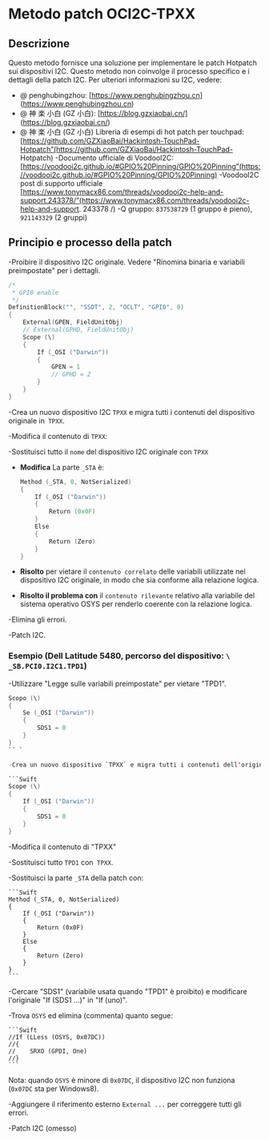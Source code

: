 # Metodo patch OCI2C-TPXX

## Descrizione

Questo metodo fornisce una soluzione per implementare le patch Hotpatch sui dispositivi I2C. Questo metodo non coinvolge il processo specifico e i dettagli della patch I2C. Per ulteriori informazioni su I2C, vedere:

- @ penghubingzhou: [https://www.penghubingzhou.cn] (https://www.penghubingzhou.cn)
- @ 神 楽 小白 (GZ 小白): [https://blog.gzxiaobai.cn/] (https://blog.gzxiaobai.cn/)
- @ 神 楽 小白 (GZ 小白) Libreria di esempi di hot patch per touchpad: [https://github.com/GZXiaoBai/Hackintosh-TouchPad-Hotpatch”(https://github.com/GZXiaoBai/Hackintosh-TouchPad- Hotpatch)
-Documento ufficiale di VoodooI2C: [https://voodooi2c.github.io/#GPIO%20Pinning/GPIO%20Pinning”(https://voodooi2c.github.io/#GPIO%20Pinning/GPIO%20Pinning)
-VoodooI2C post di supporto ufficiale [https://www.tonymacx86.com/threads/voodooi2c-help-and-support.243378/”(https://www.tonymacx86.com/threads/voodooi2c-help-and-support. 243378 /)
-Q gruppo: `837538729` (1 gruppo è pieno),` 921143329` (2 gruppi)

## Principio e processo della patch

-Proibire il dispositivo I2C originale. Vedere "Rinomina binaria e variabili preimpostate" per i dettagli.

  ```Swift
  /*
   * GPI0 enable
   */
  DefinitionBlock("", "SSDT", 2, "OCLT", "GPI0", 0)
  {
      External(GPEN, FieldUnitObj)
      // External(GPHD, FieldUnitObj)
      Scope (\)
      {
          If (_OSI ("Darwin"))
          {
              GPEN = 1
              // GPHD = 2
          }
      }
  }
  ```

-Crea un nuovo dispositivo I2C `TPXX` e migra tutti i contenuti del dispositivo originale in` TPXX`.

-Modifica il contenuto di `TPXX`:

  -Sostituisci tutto il `nome` del dispositivo I2C originale con `TPXX`

  - **Modifica** La parte `_STA` è:

    ```Swift
    Method (_STA, 0, NotSerialized)
    {
        If (_OSI ("Darwin"))
        {
            Return (0x0F)
        }
        Else
        {
            Return (Zero)
        }
    }
    ```

  - **Risolto** per vietare il `contenuto correlato` delle variabili utilizzate nel dispositivo I2C originale, in modo che sia conforme alla relazione logica.

  - **Risolto il problema con** il `contenuto rilevante` relativo alla variabile del sistema operativo OSYS per renderlo coerente con la relazione logica.

-Elimina gli errori.

-Patch I2C.

### Esempio (Dell Latitude 5480, percorso del dispositivo: `\ _SB.PCI0.I2C1.TPD1`)

-Utilizzare "Legge sulle variabili preimpostate" per vietare "TPD1".

  ```Swift
  Scopo (\)
  {
      Se (_OSI ("Darwin"))
      {
          SDS1 = 0
      }
  }
  `` `

-Crea un nuovo dispositivo `TPXX` e migra tutti i contenuti dell'originale` TPD1` in `TPXX`.

  ```Swift
  Scope (\)
  {
      If (_OSI ("Darwin"))
      {
          SDS1 = 0
      }
  }
  ```

-Modifica il contenuto di "TPXX"

  -Sostituisci tutto `TPD1` con` TPXX`.
  
  -Sostituisci la parte `_STA` della patch con:
  
    ```Swift
    Method (_STA, 0, NotSerialized)
    {
        If (_OSI ("Darwin"))
        {
            Return (0x0F)
        }
        Else
        {
            Return (Zero)
        }
    }
    ```
  
  -Cercare "SDS1" (variabile usata quando "TPD1" è proibito) e modificare l'originale "If (SDS1 ...)" in "If (uno)".
  
  -Trova `OSYS` ed elimina (commenta) quanto segue:
  
    ```Swift
    //If (LLess (OSYS, 0x07DC))
    //{
    //    SRXO (GPDI, One)
    //}
    ```
    
Nota: quando `OSYS` è minore di `0x07DC`, il dispositivo I2C non funziona (`0x07DC` sta per Windows8).
  
-Aggiungere il riferimento esterno `External ...` per correggere tutti gli errori.

-Patch I2C (omesso)
